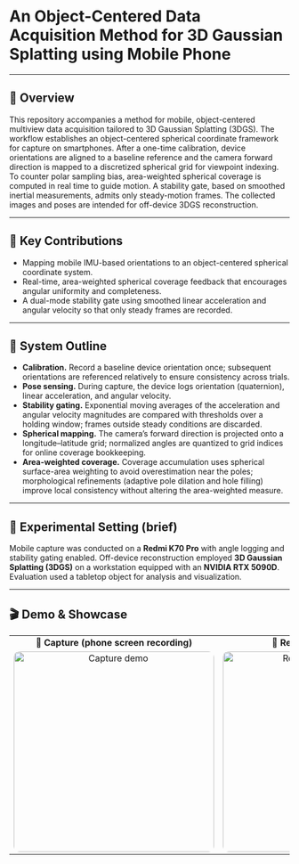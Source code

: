 # An Object-Centered Data Acquisition Method for 3D Gaussian Splatting using Mobile Phone

---

## 🔎 Overview
This repository accompanies a method for mobile, object-centered multiview data acquisition tailored to 3D Gaussian Splatting (3DGS). The workflow establishes an object-centered spherical coordinate framework for capture on smartphones. After a one-time calibration, device orientations are aligned to a baseline reference and the camera forward direction is mapped to a discretized spherical grid for viewpoint indexing. To counter polar sampling bias, area-weighted spherical coverage is computed in real time to guide motion. A stability gate, based on smoothed inertial measurements, admits only steady-motion frames. The collected images and poses are intended for off-device 3DGS reconstruction.

---

## 🧭 Key Contributions
- Mapping mobile IMU-based orientations to an object-centered spherical coordinate system.  
- Real-time, area-weighted spherical coverage feedback that encourages angular uniformity and completeness.  
- A dual-mode stability gate using smoothed linear acceleration and angular velocity so that only steady frames are recorded.

---

## 🧩 System Outline
- **Calibration.** Record a baseline device orientation once; subsequent orientations are referenced relatively to ensure consistency across trials.  
- **Pose sensing.** During capture, the device logs orientation (quaternion), linear acceleration, and angular velocity.  
- **Stability gating.** Exponential moving averages of the acceleration and angular velocity magnitudes are compared with thresholds over a holding window; frames outside steady conditions are discarded.  
- **Spherical mapping.** The camera’s forward direction is projected onto a longitude–latitude grid; normalized angles are quantized to grid indices for online coverage bookkeeping.  
- **Area-weighted coverage.** Coverage accumulation uses spherical surface-area weighting to avoid overestimation near the poles; morphological refinements (adaptive pole dilation and hole filling) improve local consistency without altering the area-weighted measure.

---

## 🧪 Experimental Setting (brief)
Mobile capture was conducted on a **Redmi K70 Pro** with angle logging and stability gating enabled. Off-device reconstruction employed **3D Gaussian Splatting (3DGS)** on a workstation equipped with an **NVIDIA RTX 5090D**. Evaluation used a tabletop object for analysis and visualization.

---

## 🎬 Demo & Showcase

<table>
  <tr>
    <td align="center"><b>📱 Capture (phone screen recording)</b></td>
    <td align="center"><b>🧱 Reconstruction result</b></td>
  </tr>
  <tr>
    <td align="center">
      <a href="https://youtube.com/shorts/GgPkMm6d0oE?si=PkVgUXQWkA1ipRn0">
        <img
          src="https://img.youtube.com/vi/GgPkMm6d0oE/hqdefault.jpg"
          alt="Capture demo"
          style="width: 360px; aspect-ratio: 9 / 16; object-fit: cover; border-radius: 10px;"/>
      </a>
    </td>
    <td align="center">
      <a href="https://youtube.com/shorts/sPfwAv5vNBw">
        <img
          src="https://img.youtube.com/vi/sPfwAv5vNBw/hqdefault.jpg"
          alt="Reconstruction demo"
          style="width: 360px; aspect-ratio: 9 / 16; object-fit: cover; border-radius: 10px;"/>
      </a>
    </td>
  </tr>
</table>



